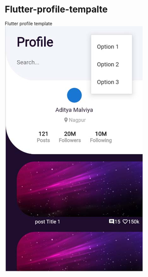 # Flutter-profile-tempalte
Flutter profile template 
![](https://github.com/adityam259/flutter-profile-tempalte/blob/main/profile-flutter.jpg)
